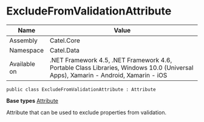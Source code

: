 

# ExcludeFromValidationAttribute

Name|Value
---|---
Assembly|Catel.Core
Namespace|Catel.Data
Available on|.NET Framework 4.5, .NET Framework 4.6, Portable Class Libraries, Windows 10.0 (Universal Apps), Xamarin - Android, Xamarin - iOS

```
public class ExcludeFromValidationAttribute : Attribute
```

**Base types**
[Attribute]()


Attribute that can be used to exclude properties from validation.



